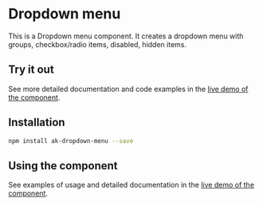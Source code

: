 # Dropdown menu

This is a Dropdown menu component. It creates a dropdown menu with groups, checkbox/radio items, disabled, hidden items.

## Try it out

See more detailed documentation and code examples in the [live demo of the component](https://aui-cdn.atlassian.com/atlaskit/stories/ak-dropdown-menu/@VERSION@/).

## Installation

```sh
npm install ak-dropdown-menu --save
```

## Using the component

See examples of usage and detailed documentation in the [live demo of the component](https://aui-cdn.atlassian.com/atlaskit/stories/ak-dropdown-menu/@VERSION@/).
